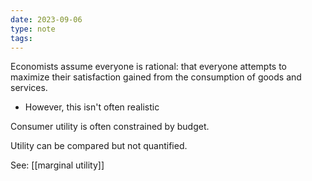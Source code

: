 ```yaml
---
date: 2023-09-06
type: note
tags: 
---
```


Economists assume everyone is rational: that everyone attempts to maximize their satisfaction gained from the consumption of goods and services.
- However, this isn't often realistic

Consumer utility is often constrained by budget.

Utility can be compared but not quantified.

See: [[marginal utility]]